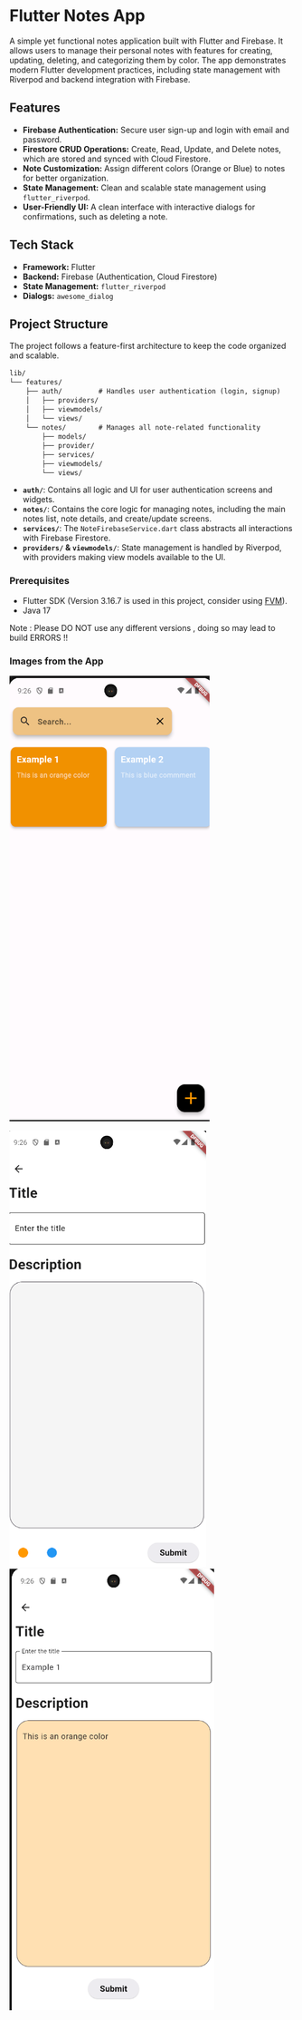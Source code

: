 # Flutter Notes App

A simple yet functional notes application built with Flutter and Firebase. It allows users to manage their personal notes with features for creating, updating, deleting, and categorizing them by color. The app demonstrates modern Flutter development practices, including state management with Riverpod and backend integration with Firebase.

## Features

- **Firebase Authentication:** Secure user sign-up and login with email and password.
- **Firestore CRUD Operations:** Create, Read, Update, and Delete notes, which are stored and synced with Cloud Firestore.
- **Note Customization:** Assign different colors (Orange or Blue) to notes for better organization.
- **State Management:** Clean and scalable state management using `flutter_riverpod`.
- **User-Friendly UI:** A clean interface with interactive dialogs for confirmations, such as deleting a note.

## Tech Stack

- **Framework:** Flutter
- **Backend:** Firebase (Authentication, Cloud Firestore)
- **State Management:** `flutter_riverpod`
- **Dialogs:** `awesome_dialog`

## Project Structure

The project follows a feature-first architecture to keep the code organized and scalable.

```
lib/
└── features/
    ├── auth/         # Handles user authentication (login, signup)
    │   ├── providers/
    │   ├── viewmodels/
    │   └── views/
    └── notes/        # Manages all note-related functionality
        ├── models/
        ├── provider/
        ├── services/
        ├── viewmodels/
        └── views/
```

- **`auth/`**: Contains all logic and UI for user authentication screens and widgets.
- **`notes/`**: Contains the core logic for managing notes, including the main notes list, note details, and create/update screens.
- **`services/`**: The `NoteFirebaseService.dart` class abstracts all interactions with Firebase Firestore.
- **`providers/` & `viewmodels/`**: State management is handled by Riverpod, with providers making view models available to the UI.

### Prerequisites

- Flutter SDK (Version 3.16.7 is used in this project, consider using [FVM](https://fvm.app/)).
- Java 17

Note : Please DO NOT use any different versions , doing so may lead to build ERRORS !!  

### Images from the App 

![image alt](https://github.com/mostafa-harkous/Flutter-notes-project/blob/715b127f3f4225c2f6395dd71528937bf075a956/Screenshot%202025-09-20%20212611.png)

![image alt](https://github.com/mostafa-harkous/Flutter-notes-project/blob/715b127f3f4225c2f6395dd71528937bf075a956/Screenshot%202025-09-20%20212619.png)
![image alt](https://github.com/mostafa-harkous/Flutter-notes-project/blob/715b127f3f4225c2f6395dd71528937bf075a956/Screenshot%202025-09-20%20212631.png)
